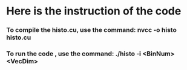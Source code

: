 # Here is the instruction of the code

### To compile the histo.cu, use the command: nvcc -o histo histo.cu

### To run the code , use the command: ./histo -i \<BinNum> \<VecDim>